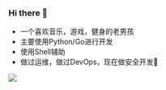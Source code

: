 ### Hi there 👋

+ 一个喜欢音乐，游戏，健身的老男孩
+ 主要使用Python/Go进行开发
+ 使用Shell辅助
+ 做过运维，做过DevOps，现在做安全开发🙏

![](https://github.com/wyzerg/wyzerg/blob/main/1234.jpeg?raw=true)
